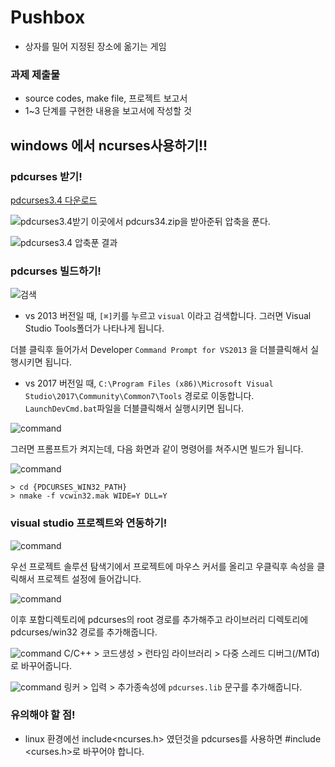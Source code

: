 # Pushbox
- 상자를 밀어 지정된 장소에 옮기는 게임

### 과제 제출물
- source codes, make file, 프로젝트 보고서
- 1~3 단계를 구현한 내용을 보고서에 작성할 것

## windows 에서 ncurses사용하기!!

### pdcurses 받기!
[pdcurses3.4 다운로드](https://sourceforge.net/projects/pdcurses/files/pdcurses/3.4/)

![pdcurses3.4받기](https://github.com/juheesvt/Pushbox/blob/master/kangjuhee/pdcurses.png?raw=true)
이곳에서 pdcurs34.zip을 받아준뒤 압축을 푼다.

![pdcurses3.4 압축푼 결과](https://github.com/juheesvt/Pushbox/blob/master/kangjuhee/vcwin32.mak.png?raw=true)

### pdcurses 빌드하기!
![검색](https://github.com/juheesvt/Pushbox/blob/master/kangjuhee/visual.png?raw=true)

- vs 2013 버전일 때,
`[⌘]`키를 누르고 `visual` 이라고 검색합니다.
그러면 Visual Studio Tools폴더가 나타나게 됩니다.

더블 클릭후 들어가서 Developer `Command Prompt for VS2013` 을 더블클릭해서 실행시키면 됩니다.

- vs 2017 버전일 때,
`C:\Program Files (x86)\Microsoft Visual Studio\2017\Community\Common7\Tools` 경로로 이동합니다.
`LaunchDevCmd.bat`파일을 더블클릭해서 실행시키면 됩니다.

![command](https://github.com/juheesvt/Pushbox/blob/master/kangjuhee/command.png?raw=true)

그러면 프롬프트가 켜지는데, 다음 화면과 같이 명령어를 쳐주시면 빌드가 됩니다.

![command](https://github.com/juheesvt/Pushbox/blob/master/kangjuhee/nmake.png?raw=true)

```console
> cd {PDCURSES_WIN32_PATH}
> nmake -f vcwin32.mak WIDE=Y DLL=Y
```
### visual studio 프로젝트와 연동하기!

![command](https://github.com/juheesvt/Pushbox/blob/master/kangjuhee/property.png?raw=true)

우선 프로젝트 솔루션 탐색기에서 프로젝트에 마우스 커서를 올리고 우클릭후 속성을 클릭해서 프로젝트 설정에 들어갑니다.

![command](https://github.com/juheesvt/Pushbox/blob/master/kangjuhee/library_directory.png?raw=true)

이후 포함디렉토리에 pdcurses의 root 경로를 추가해주고
라이브러리 디렉토리에 pdcurses/win32 경로를 추가해줍니다.

![command](https://github.com/juheesvt/Pushbox/blob/master/kangjuhee/mTd.png?raw=true)
C/C++ > 코드생성 > 런타임 라이브러리 > 다중 스레드 디버그(/MTd)로 바꾸어줍니다.

![command](https://github.com/juheesvt/Pushbox/blob/master/kangjuhee/pdcurses.lib.png?raw=true)
링커 > 입력 > 추가종속성에 `pdcurses.lib` 문구를 추가해줍니다.

### 유의해야 할 점!

- linux 환경에선 include<ncurses.h> 였던것을 pdcurses를 사용하면 #include <curses.h>로 바꾸어야 합니다.

